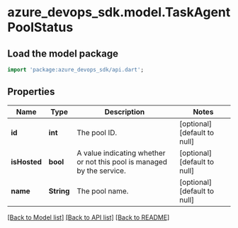 # azure_devops_sdk.model.TaskAgentPoolStatus

## Load the model package
```dart
import 'package:azure_devops_sdk/api.dart';
```

## Properties
Name | Type | Description | Notes
------------ | ------------- | ------------- | -------------
**id** | **int** | The pool ID. | [optional] [default to null]
**isHosted** | **bool** | A value indicating whether or not this pool is managed by the service. | [optional] [default to null]
**name** | **String** | The pool name. | [optional] [default to null]

[[Back to Model list]](../README.md#documentation-for-models) [[Back to API list]](../README.md#documentation-for-api-endpoints) [[Back to README]](../README.md)


